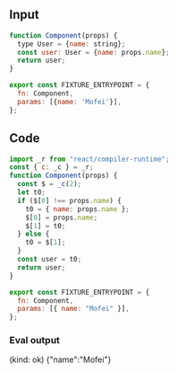 
## Input

```javascript
function Component(props) {
  type User = {name: string};
  const user: User = {name: props.name};
  return user;
}

export const FIXTURE_ENTRYPOINT = {
  fn: Component,
  params: [{name: 'Mofei'}],
};

```

## Code

```javascript
import _r from "react/compiler-runtime";
const { c: _c } = _r;
function Component(props) {
  const $ = _c(2);
  let t0;
  if ($[0] !== props.name) {
    t0 = { name: props.name };
    $[0] = props.name;
    $[1] = t0;
  } else {
    t0 = $[1];
  }
  const user = t0;
  return user;
}

export const FIXTURE_ENTRYPOINT = {
  fn: Component,
  params: [{ name: "Mofei" }],
};

```
      
### Eval output
(kind: ok) {"name":"Mofei"}